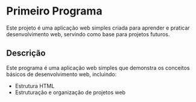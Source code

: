 # Primeiro Programa

Este projeto é uma aplicação web simples criada para aprender e praticar desenvolvimento web, servindo como base para projetos futuros.

## Descrição

Este programa é uma aplicação web simples que demonstra os conceitos básicos de desenvolvimento web, incluindo:

- Estrutura HTML
- Estruturação e organização de projetos web
